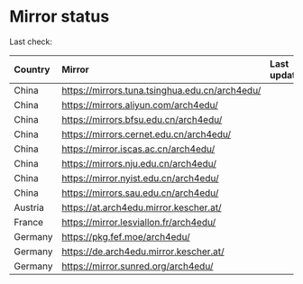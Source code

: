 <script src="./time.js"></script>
# Mirror status
Last check: <script type="text/javascript">localize(1708456433.5626435);</script>

|Country|Mirror|Last update|
|:------|:-----|:----------|
|China|https://mirrors.tuna.tsinghua.edu.cn/arch4edu/|<script type="text/javascript">localize(1708410782);</script>|
|China|https://mirrors.aliyun.com/arch4edu/|<script type="text/javascript">localize(1708410782);</script>|
|China|https://mirrors.bfsu.edu.cn/arch4edu/|<script type="text/javascript">localize(1708410782);</script>|
|China|https://mirrors.cernet.edu.cn/arch4edu/|<script type="text/javascript">localize(1708410782);</script>|
|China|https://mirror.iscas.ac.cn/arch4edu/|<script type="text/javascript">localize(1708410782);</script>|
|China|https://mirrors.nju.edu.cn/arch4edu/|<script type="text/javascript">localize(1708368781);</script>|
|China|https://mirror.nyist.edu.cn/arch4edu/|<script type="text/javascript">localize(1708410782);</script>|
|China|https://mirrors.sau.edu.cn/arch4edu/|<script type="text/javascript">localize(1708410782);</script>|
|Austria|https://at.arch4edu.mirror.kescher.at/|<script type="text/javascript">localize(1708410782);</script>|
|France|https://mirror.lesviallon.fr/arch4edu/|<script type="text/javascript">localize(1708410782);</script>|
|Germany|https://pkg.fef.moe/arch4edu/|<script type="text/javascript">localize(1708410782);</script>|
|Germany|https://de.arch4edu.mirror.kescher.at/|<script type="text/javascript">localize(1708410782);</script>|
|Germany|https://mirror.sunred.org/arch4edu/|<script type="text/javascript">localize(1708410782);</script>|

<script src="./tablefilter/tablefilter.js"></script>
<script src="./table.js"></script>